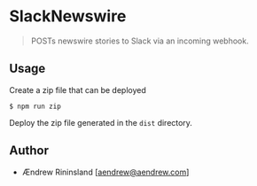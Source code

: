 # SlackNewswire

> POSTs newswire stories to Slack via an incoming webhook.

## Usage

Create a zip file that can be deployed

```
$ npm run zip
```

Deploy the zip file generated in the `dist` directory.

## Author

- Ændrew Rininsland [<aendrew@aendrew.com>]